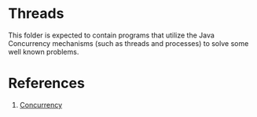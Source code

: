 Threads
=======
This folder is expected to contain programs that utilize the Java Concurrency mechanisms (such as threads and processes) to solve some well known problems.

References
==========
1. [Concurrency](http://docs.oracle.com/javase/tutorial/essential/concurrency/index.html)
